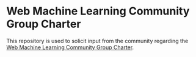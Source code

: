 Web Machine Learning Community Group Charter
=======

This repository is used to solicit input from the community regarding the
[Web Machine Learning Community Group Charter](https://webmachinelearning.github.io/charter/).

